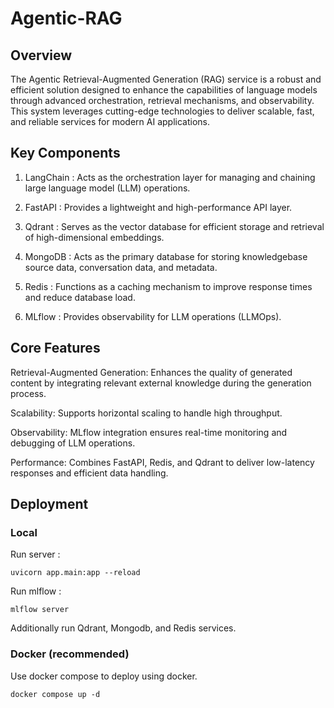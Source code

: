 # Agentic-RAG

## Overview

The Agentic Retrieval-Augmented Generation (RAG) service is a robust and efficient solution designed to enhance the capabilities of language models through advanced orchestration, retrieval mechanisms, and observability. This system leverages cutting-edge technologies to deliver scalable, fast, and reliable services for modern AI applications.

## Key Components

1. LangChain : Acts as the orchestration layer for managing and chaining large language model (LLM) operations.

2. FastAPI : Provides a lightweight and high-performance API layer.

3. Qdrant : Serves as the vector database for efficient storage and retrieval of high-dimensional embeddings.


4. MongoDB : Acts as the primary database for storing knowledgebase source data, conversation data, and metadata.

5. Redis : Functions as a caching mechanism to improve response times and reduce database load.

6. MLflow : Provides observability for LLM operations (LLMOps).

## Core Features

Retrieval-Augmented Generation: Enhances the quality of generated content by integrating relevant external knowledge during the generation process.

Scalability: Supports horizontal scaling to handle high throughput.

Observability: MLflow integration ensures real-time monitoring and debugging of LLM operations.

Performance: Combines FastAPI, Redis, and Qdrant to deliver low-latency responses and efficient data handling.

## Deployment
### Local

Run server :

```
uvicorn app.main:app --reload
```

Run mlflow :
```
mlflow server
```
Additionally run Qdrant, Mongodb, and Redis services.

### Docker (recommended)
Use docker compose to deploy using docker.

```
docker compose up -d
```
